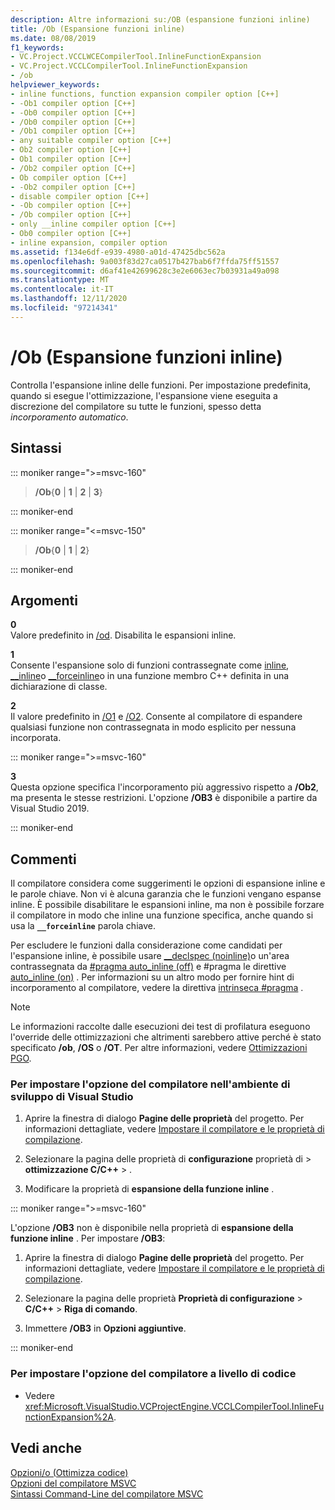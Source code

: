 ```yaml
---
description: Altre informazioni su:/OB (espansione funzioni inline)
title: /Ob (Espansione funzioni inline)
ms.date: 08/08/2019
f1_keywords:
- VC.Project.VCCLWCECompilerTool.InlineFunctionExpansion
- VC.Project.VCCLCompilerTool.InlineFunctionExpansion
- /ob
helpviewer_keywords:
- inline functions, function expansion compiler option [C++]
- -Ob1 compiler option [C++]
- -Ob0 compiler option [C++]
- /Ob0 compiler option [C++]
- /Ob1 compiler option [C++]
- any suitable compiler option [C++]
- Ob2 compiler option [C++]
- Ob1 compiler option [C++]
- /Ob2 compiler option [C++]
- Ob compiler option [C++]
- -Ob2 compiler option [C++]
- disable compiler option [C++]
- -Ob compiler option [C++]
- /Ob compiler option [C++]
- only __inline compiler option [C++]
- Ob0 compiler option [C++]
- inline expansion, compiler option
ms.assetid: f134e6df-e939-4980-a01d-47425dbc562a
ms.openlocfilehash: 9a003f83d27ca0517b427bab6f7ffda75ff51557
ms.sourcegitcommit: d6af41e42699628c3e2e6063ec7b03931a49a098
ms.translationtype: MT
ms.contentlocale: it-IT
ms.lasthandoff: 12/11/2020
ms.locfileid: "97214341"
---
```

# <a name="ob-inline-function-expansion"></a>/Ob (Espansione funzioni inline)

Controlla l'espansione inline delle funzioni. Per impostazione predefinita, quando si esegue l'ottimizzazione, l'espansione viene eseguita a discrezione del compilatore su tutte le funzioni, spesso detta *incorporamento automatico*.

## <a name="syntax"></a>Sintassi

::: moniker range=">=msvc-160"

> **/Ob**{**0** | **1** | **2** | **3**}

::: moniker-end

::: moniker range="<=msvc-150"

> **/Ob**{**0** | **1** | **2**}

::: moniker-end

## <a name="arguments"></a>Argomenti

**0**\
Valore predefinito in [/od](od-disable-debug.md). Disabilita le espansioni inline.

**1**\
Consente l'espansione solo di funzioni contrassegnate come [inline](../../cpp/inline-functions-cpp.md), [__inline](../../cpp/inline-functions-cpp.md)o [__forceinline](../../cpp/inline-functions-cpp.md)o in una funzione membro C++ definita in una dichiarazione di classe.

**2**\
Il valore predefinito in [/O1](o1-o2-minimize-size-maximize-speed.md) e [/O2](o1-o2-minimize-size-maximize-speed.md). Consente al compilatore di espandere qualsiasi funzione non contrassegnata in modo esplicito per nessuna incorporata.

::: moniker range=">=msvc-160"

**3**\
Questa opzione specifica l'incorporamento più aggressivo rispetto a **/Ob2**, ma presenta le stesse restrizioni. L'opzione **/OB3** è disponibile a partire da Visual Studio 2019.

::: moniker-end

## <a name="remarks"></a>Commenti

Il compilatore considera come suggerimenti le opzioni di espansione inline e le parole chiave. Non vi è alcuna garanzia che le funzioni vengano espanse inline. È possibile disabilitare le espansioni inline, ma non è possibile forzare il compilatore in modo che inline una funzione specifica, anche quando si usa la **`__forceinline`** parola chiave.

Per escludere le funzioni dalla considerazione come candidati per l'espansione inline, è possibile usare [__declspec (noinline)](../../cpp/noinline.md)o un'area contrassegnata da [#pragma auto_inline (off)](../../preprocessor/auto-inline.md) e #pragma le direttive [auto_inline (on)](../../preprocessor/auto-inline.md) . Per informazioni su un altro modo per fornire hint di incorporamento al compilatore, vedere la direttiva [intrinseca #pragma](../../preprocessor/intrinsic.md) .

> [!NOTE]
> Le informazioni raccolte dalle esecuzioni dei test di profilatura eseguono l'override delle ottimizzazioni che altrimenti sarebbero attive perché è stato specificato **/ob**, **/OS** o **/OT**. Per altre informazioni, vedere [Ottimizzazioni PGO](../profile-guided-optimizations.md).

### <a name="to-set-this-compiler-option-in-the-visual-studio-development-environment"></a>Per impostare l'opzione del compilatore nell'ambiente di sviluppo di Visual Studio

1. Aprire la finestra di dialogo **Pagine delle proprietà** del progetto. Per informazioni dettagliate, vedere [Impostare il compilatore e le proprietà di compilazione](../working-with-project-properties.md).

1. Selezionare la pagina delle proprietà di **configurazione** proprietà di  >  **ottimizzazione C/C++**  >   .

1. Modificare la proprietà di **espansione della funzione inline** .

::: moniker range=">=msvc-160"

L'opzione **/OB3** non è disponibile nella proprietà di **espansione della funzione inline** . Per impostare **/OB3**:

1. Aprire la finestra di dialogo **Pagine delle proprietà** del progetto. Per informazioni dettagliate, vedere [Impostare il compilatore e le proprietà di compilazione](../working-with-project-properties.md).

1. Selezionare la pagina delle proprietà **Proprietà di configurazione** > **C/C++** > **Riga di comando**.

1. Immettere **/OB3** in **Opzioni aggiuntive**.

::: moniker-end

### <a name="to-set-this-compiler-option-programmatically"></a>Per impostare l'opzione del compilatore a livello di codice

- Vedere <xref:Microsoft.VisualStudio.VCProjectEngine.VCCLCompilerTool.InlineFunctionExpansion%2A>.

## <a name="see-also"></a>Vedi anche

[Opzioni/o (Ottimizza codice)](o-options-optimize-code.md)\
[Opzioni del compilatore MSVC](compiler-options.md)\
[Sintassi Command-Line del compilatore MSVC](compiler-command-line-syntax.md)
